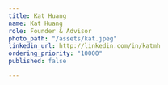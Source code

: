 ```yaml
---
title: Kat Huang
name: Kat Huang
role: Founder & Advisor
photo_path: "/assets/kat.jpeg"
linkedin_url: http://linkedin.com/in/katmh
ordering_priority: "10000"
published: false

---
```

